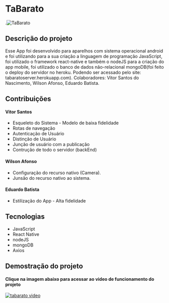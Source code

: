# TaBarato

.![TaBarato](https://uploaddeimagens.com.br/images/002/184/679/original/tabaratooo.jpg?1562794512)

## Descrição do projeto

Esse App foi desenvolvido para aparelhos com sistema operacional android e foi utilizando para a sua criação a linguagem de programação JavaScript, foi utilizado o framework react-native e também o nodeJS para a criação do app mobile, foi utilizado o banco de dados não-relacional mongoDB(foi feito o deploy do servidor no heroku. Podendo ser acessado pelo site: tabaratoserver.herokuapp.com). Colaboradores: Vitor Santos do Nascimento, Wilson Afonso, Eduardo Batista.

## Contribuições

#### Vitor Santos
- Esqueleto do Sistema - Modelo de baixa fidelidade
- Rotas de navegação
- Autenticação de Usuário
- Distinção de Usuário
- Junção de usuário com a publicação
- Contrução de todo o servidor (backEnd)

#### Wilson Afonso
- Configuração do recurso nativo (Camera).
- Junsão do recurso nativo ao sistema.

#### Eduardo Batista
- Estilização do App - Alta fidelidade

## Tecnologias

- JavaScript
- React Native
- nodeJS
- mongoDB
- Axios

## Demostração do projeto

#### Clique na imagem abaixo para acessar ao video de funcionamento do projeto

[![tabarato video](https://uploaddeimagens.com.br/images/002/184/670/original/tabarato.PNG?1562794194)](https://www.youtube.com/watch?v=RqMlbvXaBx8)

